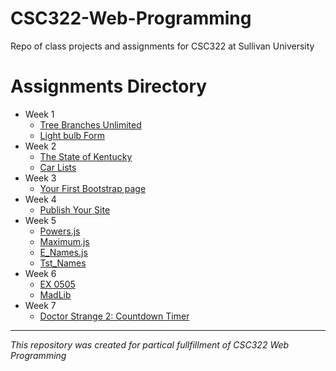 # CSC322-Web-Programming
Repo of class projects and assignments for CSC322 at Sullivan University

# Assignments Directory
* Week 1
  * [Tree Branches Unlimited](https://github.com/BrandonLaDuke/CSC322-Web-Programming/tree/main/assignments/week1/treebranchesunlimited)
  * [Light bulb Form](https://github.com/BrandonLaDuke/CSC322-Web-Programming/tree/main/assignments/week1/lightbulbform)
* Week 2
  * [The State of Kentucky](https://github.com/BrandonLaDuke/CSC322-Web-Programming/tree/main/assignments/week2/state-of-ky)
  * [Car Lists](https://github.com/BrandonLaDuke/CSC322-Web-Programming/tree/main/assignments/week2/car-lists)
* Week 3
  * [Your First Bootstrap page](https://github.com/BrandonLaDuke/CSC322-Web-Programming/tree/main/assignments/week3/assn0301)
* Week 4
  * [Publish Your Site](https://brandonladuke.github.io/CSC322-Web-Programming/)
* Week 5
  * [Powers.js](https://brandonladuke.github.io/CSC322-Web-Programming/assignments/week4/ex0401/ex0401.html)
  * [Maximum.js](https://brandonladuke.github.io/CSC322-Web-Programming/assignments/week4/ex0403/ex0403.html)
  * [E_Names.js](https://brandonladuke.github.io/CSC322-Web-Programming/assignments/week4/ex0409/ex0409.html)
  * [Tst_Names](https://brandonladuke.github.io/CSC322-Web-Programming/assignments/week4/ex0412/ex0412.html)
* Week 6
  * [EX 0505](https://brandonladuke.github.io/CSC322-Web-Programming/assignments/week6/assignment06/ex0505/ex0505.html)
  * [MadLib](https://brandonladuke.github.io/CSC322-Web-Programming/assignments/week6/assignment06/madLib/madLib.html)
* Week 7
  * [Doctor Strange 2: Countdown Timer](https://brandonladuke.github.io/CSC322-Web-Programming/assignments/week7/assignment07/countdown/index.html)
---

*This repository was created for partical fullfillment of CSC322 Web Programming*
